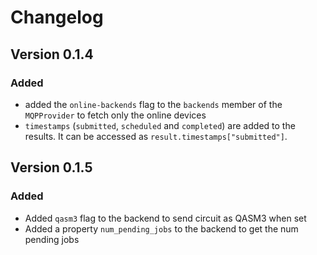 # Changelog

## Version 0.1.4

### Added

- added the `online-backends` flag to the `backends` member of the `MQPProvider` to fetch only the online devices
- `timestamps` (`submitted`, `scheduled` and `completed`) are added to the results. It can be accessed as `result.timestamps["submitted"]`.

## Version 0.1.5

### Added

- Added `qasm3` flag to the backend to send circuit as QASM3 when set
- Added a property `num_pending_jobs` to the backend to get the num pending jobs
